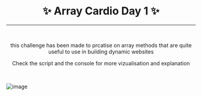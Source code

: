 <h1 align='center'>✨ Array Cardio Day 1 ✨</h1>
 <hr><br>
 
 <p align='center'> this challenge has been made to prcatise on array methods that are quite useful to use in building dynamic websites</p>
  <p align='center'> Check the script and the console for more vizualisation and explanation</p>
  <br>
 
![image](https://user-images.githubusercontent.com/89279264/182046967-95917c92-2e60-4424-99ef-36885ffa657e.png)
